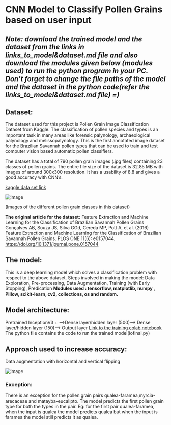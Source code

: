 # CNN Model to Classify Pollen Grains based on user input

## ***Note: download the trained model and the dataset from the links in links_to_model&dataset.md file and also download the modules given below (modules used) to run the python program in your PC. Don’t forget to change the file paths of the model and the dataset in the python code(refer the links_to_model&dataset.md file) =)***

## Dataset:
The dataset used for this project is Pollen Grain Image Classification Dataset from Kaggle. The classification of pollen species and types is an important task in many areas like forensic palynology, archaeological palynology and melissopalynology. This is the first annotated image dataset for the Brazilian Savannah pollen types that can be used to train and test computer vision based automatic pollen classifiers. 

The dataset has a total of 790 pollen grain images (.jpg files) containing 23 classes of pollen grains. The entire file size of the dataset is 32.85 MB with images of around 300x300 resolution. It has a usability of 8.8 and gives a good accuracy with CNN’s.

[kaggle data set link](https://www.kaggle.com/andrewmvd/pollen-grain-image-classification)

![image](https://user-images.githubusercontent.com/79707690/111902840-5659fc80-8a65-11eb-96ad-3efa75d7bd7d.png)

(Images of the different pollen grain classes in this dataset)

**The original article for the dataset:**
Feature Extraction and Machine Learning for the Classification of Brazilian Savannah Pollen Grains
Gonçalves AB, Souza JS, Silva GGd, Cereda MP, Pott A, et al. (2016) Feature Extraction and Machine Learning for the Classification of Brazilian Savannah Pollen Grains. PLOS ONE 11(6): e0157044.
https://doi.org/10.1371/journal.pone.0157044

## The model:
This is a deep learning model which solves a classification problem with respect to the above dataset. Steps involved in making the model: Data Exploration, Pre-processing, Data Augmentation,  Training (with Early Stopping), Predication
**Modules used : tensorflow, matplotlib, numpy , Pillow, scikit-learn, cv2, collections, os and random.**

## Model architecture:

Pretrained InceptionV3 + -->Dense layer/hidden layer (500)--> Dense layer/hidden layer (150)--> Output layer 
[Link to the training colab notebook]( https://colab.research.google.com/drive/1e8LidrWrF7aGUCf7pUDzSbYnnQ4_83L1?usp=sharing) 
The python file contains the code to run the trained model(iofinal.py)

## Approach used to increase accuracy:
Data augmentation with horizontal and vertical flipping 

![image](https://user-images.githubusercontent.com/79707690/111903077-7807b380-8a66-11eb-9f7c-47e38ed26596.png)

### Exception:
There is an exception for the pollen grain pairs qualea-faramea,myrcia-arecaceae and matayba-eucalipto. The model predicts the first pollen grain type for both the types in the pair. Eg: for the first pair qualea-faramea, when the input is qualea the model predicts qualea but when the input is faramea the model still predicts it as qualea.
